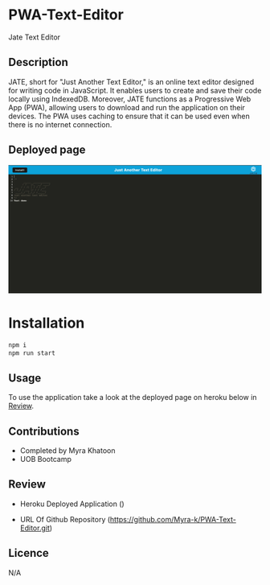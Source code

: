 # PWA-Text-Editor

Jate Text Editor

## Description

JATE, short for "Just Another Text Editor," is an online text editor designed for writing code in JavaScript. It enables users to create and save their code locally using IndexedDB. Moreover, JATE functions as a Progressive Web App (PWA), allowing users to download and run the application on their devices. The PWA uses caching to ensure that it can be used even when there is no internet connection.

## Deployed page


![Deployed page screenshot](./client/src/images/Screenshot%202023-09-04%20at%2015.05.54.png)

# Installation

````
npm i
npm run start
````

## Usage

To use the application take a look at the deployed page on heroku below in [Review](#Review).

## Contributions

* Completed by Myra Khatoon
* UOB Bootcamp

## Review

* Heroku Deployed Application ()

* URL Of Github Repository (https://github.com/Myra-k/PWA-Text-Editor.git)


## Licence

N/A